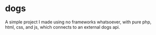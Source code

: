 # dogs
A simple project I made using no frameworks whatsoever, with pure php, html, css, and js, which connects to an external dogs api.
